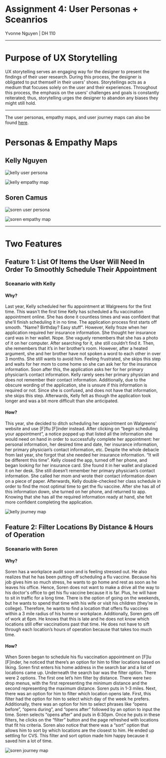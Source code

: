# Assignment 4: User Personas + Sceanrios 

Yvonne Nguyen | DH 110

---

# Purpose of UX Storytelling 
UX storytelling serves an engaging way for the designer to present the findings of their user research. During this process, the designer is obligated to put themself in their users' shoes. Storytellings acts as a medium that focuses solely on the user and their experiences. Throughout this process, the emphasis on the users' challenges and goals is constantly reiterated; thus, storytelling urges the designer to abandon any biases they might still hold. 

---
The user personas, empathy maps, and user journey maps can also be found [here](https://yqn.notion.site/yqn/dh110-351d62ed0ea64e86b24b828af12b6aa1).
# Personas & Empathy Maps

## Kelly Nguyen
![kelly user persona](https://yqn.notion.site/image/https%3A%2F%2Fs3-us-west-2.amazonaws.com%2Fsecure.notion-static.com%2F4a18e27d-576e-4166-9b52-78baa013dd03%2Fkelly_persona.png?table=block&id=5ac54c83-88ba-427e-9f7e-52f4661d69c3&spaceId=6ac625c4-85a7-4e6e-82de-3cc22d3f38ec&width=2000&userId=&cache=v2)

![kelly empathy map](https://yqn.notion.site/image/https%3A%2F%2Fs3-us-west-2.amazonaws.com%2Fsecure.notion-static.com%2F7089514e-a038-4e06-8cec-bc3dc69e4977%2Fkelly_empathy_map.png?table=block&id=953b0596-b9ad-4384-935d-70ac9170ad7d&spaceId=6ac625c4-85a7-4e6e-82de-3cc22d3f38ec&width=2000&userId=&cache=v2)

## Soren Camus
![soren user persona](https://yqn.notion.site/image/https%3A%2F%2Fs3-us-west-2.amazonaws.com%2Fsecure.notion-static.com%2Fc82aee37-a614-4274-85ab-aa3d341956cc%2Fsoren_persona.png?table=block&id=08a69b6c-48e6-4c56-8466-ef1367a2a947&spaceId=6ac625c4-85a7-4e6e-82de-3cc22d3f38ec&width=2000&userId=&cache=v2)

![soren empathy map](https://yqn.notion.site/image/https%3A%2F%2Fs3-us-west-2.amazonaws.com%2Fsecure.notion-static.com%2Fd7227fad-8d8e-4799-8d60-545804589bcc%2Fsoren_empathy_map.png?table=block&id=1bad963c-3a28-4e0c-866d-201765a5cb09&spaceId=6ac625c4-85a7-4e6e-82de-3cc22d3f38ec&width=2000&userId=&cache=v2)

---

# Two Features 

## Feature 1: List Of Items the User Will Need In Order To Smoothly Schedule Their Appointment

### Sceanario with Kelly

#### Why?
Last year, Kelly scheduled her flu appointment at Walgreens for the first time. This wasn't the first time Kelly has scheduled a flu vaccination appointment online. She has done it countless times and was confident that she'll finish scheduling it in no time. The application process first starts off smooth. "Name? Birthday? Easy stuff". However, Kelly froze when her application required her insurance information. She thought her insurance card was in her wallet. Nope. She vaguely remembers that she has a photo of it on her computer. After searching for it, she still couldn’t find it. Then, she remembers that it’s in her brother’s room. However, after a heated argument, she and her brother have not spoken a word to each other in over 3 months. She still wants to avoid him. Feeling frustrated, she skips this step and waits for her mom to come home so she can ask her for the insurance information. Soon after this, the application asks her for her primary physician’s contact information. Kelly rarely sees her primary physician and does not remember their contact information. Additionally, due to the obscure wording of the application, she is unsure if this information is required or not. Since she is confused, and does not have that information, she skips this step. Afterwards, Kelly felt as though the application took longer and was a bit more difficult than she anticipated. 

#### How?
This year, she decided to ditch scheduling her appointment on Walgreens' website and use [F]flu [F]inder instead. After clicking on “begin scheduling your appointment”, a notice popped up that listed all the information she would need on hand in order to successfully complete her appointment: her personal information, her desired time and date, her insurance information, her primary physician’s contact information, etc. Despite the whole debacle from last year, she forgot that she needed her insurance information. “It will be different this time”. Kelly closed the app, turned off her phone, and began looking for her insurance card. She found it in her wallet and placed it on her desk. She still doesn’t remember her primary physician’s contact information. She called her mom and wrote their contact information down on a piece of paper. Afterwards, Kelly double-checked her class schedule in order to find the most optimal time to get the flu vaccine. After she has all of this information down, she turned on her phone, and returned to app. Knowing that she has all the required information ready at hand, she felt more confident completing the application. 

![kelly journey map](https://yqn.notion.site/image/https%3A%2F%2Fs3-us-west-2.amazonaws.com%2Fsecure.notion-static.com%2F71e3a8f9-8947-4473-b5f5-2281b64dca4b%2Fkelly_user_journey.png?table=block&id=8636d26e-8ccd-464f-9762-0419b9508d40&spaceId=6ac625c4-85a7-4e6e-82de-3cc22d3f38ec&width=2000&userId=&cache=v2)

## Feature 2: Filter Locations By Distance & Hours of Operation

### Sceanario with Soren

#### Why?
Soren has a workplace audit soon and is feeling stressed out. He also realizes that he has been putting off scheduling a flu vaccine. Because his job gives him so much stress, he wants to go home and rest as soon as he leaves his office. Hence, Soren does not want to make a drive all the way to his doctor's office to get his flu vaccine because it is far. Plus, he will have to sit in traffic for a long time. There is the option of going on the weekends, but he wants to spend that time with his wife or visit his children (they're in college). Therefore, he wants to find a location that offers flu vaccines within a 3 mile radius of his home or workplace. Additionally, Soren gets off of work at 6pm. He knows that this is late and he does not know which locations still offer vaccinations past that time. He does not have to sift through each location’s hours of operation because that takes too much time.

#### How?
When Soren began to schedule his flu vaccination appointment on [F]lu [F]inder, he noticed that there’s an option for him to filter locations based on liking. Soren first enters his home address in the search bar and a list of locations came up. Underneath the search bar was the filter option. There were 2 options. The first one let’s him filter by distance. There were two drop menus, with the first representing the minimum distance and the second representing the maximum distance. Soren puts in 1-3 miles. Next, there was an option for him to filter which location opens late. First, this filter had the option for him to select which day of the week he prefers. Additionally, there was an option for him to select phrases like “opens before”, “opens during”, and “opens after” followed by an option to input the time. Soren selects “opens after” and puts in 6:30pm. Once he puts in these filters, he clicks on the “filter” button and the page refreshed with locations that fit his criteria. Soren also notice that there was a “sort” option that allows him to sort by which locations are the closest to him. He ended up settling for CVS. This filter and sort option made him happy because it saved him a lot of time.

![soren journey map](https://yqn.notion.site/image/https%3A%2F%2Fs3-us-west-2.amazonaws.com%2Fsecure.notion-static.com%2F16a68262-dd89-43e9-a50c-c6d2e231e803%2Fsoren_user_journey.png?table=block&id=24985360-2c53-4687-a5e6-214e5f277565&spaceId=6ac625c4-85a7-4e6e-82de-3cc22d3f38ec&width=2000&userId=&cache=v2)

